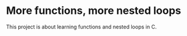 # More functions, more nested loops
This project is about learning functions and nested loops in C.
